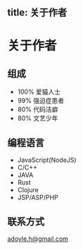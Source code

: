 title: 关于作者
---

# 关于作者

## 组成
- 100% 爱猫人士
- 99% 强迫症患者
- 80% 代码洁癖
- 80% 文艺少年

## 编程语言
- JavaScript(NodeJS)
- C/C++
- JAVA
- Rust
- Clojure
- JSP/ASP/PHP

## 联系方式
adoyle.h@gmail.com
